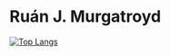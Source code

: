# Ruán J. Murgatroyd

[![Top Langs](https://github-readme-stats.vercel.app/api/top-langs/?username=rjmurg&exclude_repo=CMPU1025-Work,Algorithms-Assignment&theme=transparent)](https://github.com/anuraghazra/github-readme-stats)
